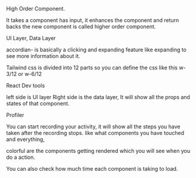 High Order Component.

It takes a component has input, it enhances the component and return backs the new component is called higher order component.


UI Layer, Data Layer

accordian- is basically a clicking and expanding feature like expanding to see more information about it.

Tailwind css is divided into 12 parts so you can define the css like this w-3/12 or w-6/12 

React Dev tools

left side is UI layer
Right side is the data layer, It will show all the props and states of that component.

Profiler

You can start recording your activity, it will show all the steps you have taken after the recording stops. like what components you have touched and everything,

colorful are the components getting rendered which you will see when you do a action.

You can also check how much time each component is taking to load.

